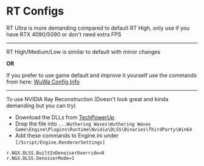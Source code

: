 # RT Configs

RT Ultra is more demanding compared to default RT High, only use if you have RTX 4090/5090 or don't need extra FPS

---

RT High/Medium/Low is similar to default with minor changes

**OR**

If you prefer to use game default and improve it yourself use the commands from here: [WuWa Config Info](https://alteriax.github.io/WuWa-Config-Info/#raytracing)

---

To use NVIDIA Ray Reconstruction (Doesn't look great and kinda demanding but you can try)
- Download the DLLs from [TechPowerUp](https://www.techpowerup.com/download/nvidia-dlss-3-ray-reconstruction-dll/)
- Drop the file into ``...Wuthering Waves\Wuthering Waves Game\Engine\Plugins\Runtime\Nvidia\DLSS\Binaries\ThirdParty\Win64``
- Add these commands to Engine.ini under ``[/Script/Engine.RendererSettings]``
```
r.NGX.DLSS.BuiltInDenoiserOverride=0
r.NGX.DLSS.DenoiserMode=1
```